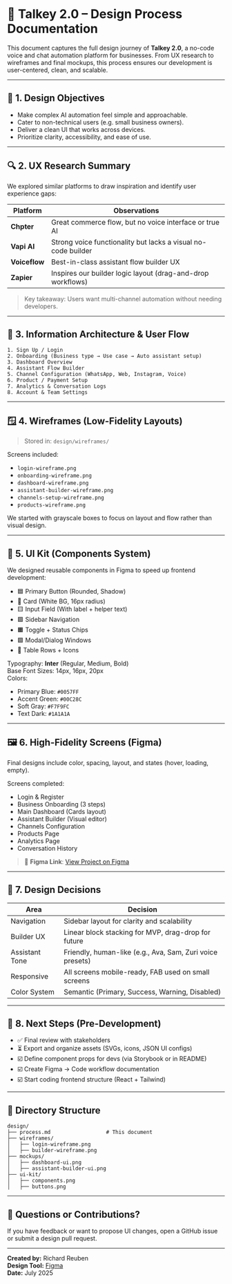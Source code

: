 # 🎨 Talkey 2.0 – Design Process Documentation

This document captures the full design journey of **Talkey 2.0**, a no-code voice and chat automation platform for businesses. From UX research to wireframes and final mockups, this process ensures our development is user-centered, clean, and scalable.

---

## 📍 1. Design Objectives

- Make complex AI automation feel simple and approachable.
- Cater to non-technical users (e.g. small business owners).
- Deliver a clean UI that works across devices.
- Prioritize clarity, accessibility, and ease of use.

---

## 🔍 2. UX Research Summary

We explored similar platforms to draw inspiration and identify user experience gaps:

| Platform     | Observations |
|--------------|--------------|
| **Chpter**   | Great commerce flow, but no voice interface or true AI |
| **Vapi AI**  | Strong voice functionality but lacks a visual no-code builder |
| **Voiceflow**| Best-in-class assistant flow builder UX |
| **Zapier**   | Inspires our builder logic layout (drag-and-drop workflows) |

> Key takeaway: Users want multi-channel automation without needing developers.

---

## 🧭 3. Information Architecture & User Flow

```
1. Sign Up / Login
2. Onboarding (Business type → Use case → Auto assistant setup)
3. Dashboard Overview
4. Assistant Flow Builder
5. Channel Configuration (WhatsApp, Web, Instagram, Voice)
6. Product / Payment Setup
7. Analytics & Conversation Logs
8. Account & Team Settings
```

---

## 🪟 4. Wireframes (Low-Fidelity Layouts)

> Stored in: `design/wireframes/`

Screens included:
- `login-wireframe.png`
- `onboarding-wireframe.png`
- `dashboard-wireframe.png`
- `assistant-builder-wireframe.png`
- `channels-setup-wireframe.png`
- `products-wireframe.png`

We started with grayscale boxes to focus on layout and flow rather than visual design.

---

## 🧱 5. UI Kit (Components System)

We designed reusable components in Figma to speed up frontend development:

- 🟦 Primary Button (Rounded, Shadow)
- 🔲 Card (White BG, 16px radius)
- 🟨 Input Field (With label + helper text)
- 🟪 Sidebar Navigation
- 🟧 Toggle + Status Chips
- 🟩 Modal/Dialog Windows
- 🔵 Table Rows + Icons

Typography: **Inter** (Regular, Medium, Bold)  
Base Font Sizes: 14px, 16px, 20px  
Colors:
- Primary Blue: `#0057FF`
- Accent Green: `#00C28C`
- Soft Gray: `#F7F9FC`
- Text Dark: `#1A1A1A`

---

## 🖼️ 6. High-Fidelity Screens (Figma)

Final designs include color, spacing, layout, and states (hover, loading, empty).

Screens completed:
- Login & Register
- Business Onboarding (3 steps)
- Main Dashboard (Cards layout)
- Assistant Builder (Visual editor)
- Channels Configuration
- Products Page
- Analytics Page
- Conversation History

> 🔗 **Figma Link**: [View Project on Figma](https://figma.com/file/YOUR-FIGMA-LINK)

---

## 🧠 7. Design Decisions

| Area           | Decision |
|----------------|----------|
| Navigation     | Sidebar layout for clarity and scalability |
| Builder UX     | Linear block stacking for MVP, drag-drop for future |
| Assistant Tone | Friendly, human-like (e.g., Ava, Sam, Zuri voice presets) |
| Responsive     | All screens mobile-ready, FAB used on small screens |
| Color System   | Semantic (Primary, Success, Warning, Disabled) |

---

## 🔄 8. Next Steps (Pre-Development)

- ✅ Final review with stakeholders
- ⏳ Export and organize assets (SVGs, icons, JSON UI configs)
- ☑️ Define component props for devs (via Storybook or in README)
- ☑️ Create Figma → Code workflow documentation
- ☑️ Start coding frontend structure (React + Tailwind)

---

## 📁 Directory Structure

```
design/
├── process.md                  # This document
├── wireframes/
│   ├── login-wireframe.png
│   ├── builder-wireframe.png
├── mockups/
│   ├── dashboard-ui.png
│   ├── assistant-builder-ui.png
├── ui-kit/
│   ├── components.png
│   ├── buttons.png
```

---

## 💬 Questions or Contributions?

If you have feedback or want to propose UI changes, open a GitHub issue or submit a design pull request.

---

**Created by:** Richard Reuben  
**Design Tool:** [Figma](https://figma.com)  
**Date:** July 2025
